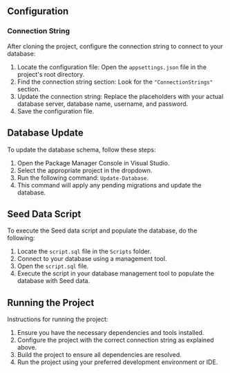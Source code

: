 ## Configuration

### Connection String

After cloning the project, configure the connection string to connect to your database:

1. Locate the configuration file: Open the `appsettings.json` file in the project's root directory.
2. Find the connection string section: Look for the `"ConnectionStrings"` section.
3. Update the connection string: Replace the placeholders with your actual database server, database name, username, and password.
4. Save the configuration file.

## Database Update

To update the database schema, follow these steps:

1. Open the Package Manager Console in Visual Studio.
2. Select the appropriate project in the dropdown.
3. Run the following command: `Update-Database`.
4. This command will apply any pending migrations and update the database.

## Seed Data Script

To execute the Seed data script and populate the database, do the following:

1. Locate the `script.sql` file in the `Scripts` folder.
2. Connect to your database using a management tool.
3. Open the `script.sql` file.
4. Execute the script in your database management tool to populate the database with Seed data.

## Running the Project

Instructions for running the project:

1. Ensure you have the necessary dependencies and tools installed.
2. Configure the project with the correct connection string as explained above.
3. Build the project to ensure all dependencies are resolved.
4. Run the project using your preferred development environment or IDE.
